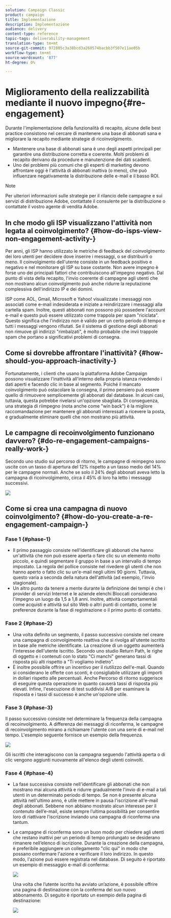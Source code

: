 ```yaml
---
solution: Campaign Classic
product: campaign
title: Implementazione
description: Implementazione
audience: delivery
content-type: reference
topic-tags: deliverability-management
translation-type: tm+mt
source-git-commit: 972885c3a38bcd3a260574bacbb3f507e11ae05b
workflow-type: tm+mt
source-wordcount: '877'
ht-degree: 0%

---
```



# Miglioramento della realizzabilità mediante il nuovo impegno{#re-engagement}

Durante l&#39;implementazione della funzionalità di recapito, alcune delle best practice consistono nel cercare di mantenere una base di abbonati sana e migliorare la recapito mediante strategie di ricoinvolgimento.

* Mantenere una base di abbonati sana è uno degli aspetti principali per garantire una distribuzione corretta e coerente. Molti problemi di recapito derivano da procedure e manutenzione dei dati scadenti.
* Uno dei problemi più comuni che gli esperti di marketing devono affrontare oggi è l&#39;attività di abbonati inattiva (o meno), che può influenzare negativamente la distribuzione delle e-mail e il basso ROI.

>[!NOTE]
>
>Per ulteriori informazioni sulle strategie per il rilancio delle campagne e sui servizi di distribuzione  Adobe, contattate il consulente per la distribuzione o contattate il vostro agente di vendita  Adobe.

## In che modo gli ISP visualizzano l&#39;attività non legata al coinvolgimento? {#how-do-isps-view-non-engagement-activity-}

Per anni, gli ISP hanno utilizzato le metriche di feedback del coinvolgimento dei loro utenti per decidere dove inserire i messaggi, o se distribuirli o meno. Il coinvolgimento dell&#39;utente consiste in un feedback positivo e negativo e nel monitorare gli ISP su base costante. Non avere impegno è forse uno dei principali fattori che contribuiscono all&#39;impegno negativo. Dal punto di vista della recapito, l&#39;invio coerente di campagne agli utenti che non mostrano alcun coinvolgimento può anche ridurre la reputazione complessiva dell&#39;indirizzo IP e dei domini.

ISP come AOL, Gmail, Microsoft e Yahoo! visualizzate i messaggi non associati come e-mail indesiderata e iniziate a reindirizzare i messaggi alla cartella spam. Inoltre, questi abbonati non possono più possedere l&#39;account e-mail e questo può essere utilizzato come trappola per spam &quot;riciclata&quot;. Questo significa che l&#39;indirizzo non è valido per un certo periodo di tempo e tutti i messaggi vengono rifiutati. Se il sistema di gestione degli abbonati non rimuove gli indirizzi &quot;rimbalzati&quot;, è molto probabile che invii trappole spam che portano a significativi problemi di consegna.

## Come si dovrebbe affrontare l&#39;inattività? {#how-should-you-approach-inactivity-}

Fortunatamente, i clienti che usano la piattaforma Adobe Campaign  possono visualizzare l&#39;inattività all&#39;interno della propria istanza rivedendo i dati aperti e facendo clic in base al segmento. Poiché il mancato coinvolgimento può ostacolare la consegna, il primo pensiero può essere quello di rimuovere semplicemente gli abbonati dal database. In alcuni casi, tuttavia, questa potrebbe rivelarsi un&#39;opzione sbagliata. Di conseguenza, una strategia di riimpegno (nota anche come &quot;win back&quot;) è la migliore raccomandazione per mantenere gli abbonati interessati a ricevere la posta, e gradualmente eliminare quelli che non mostrano più attività.

## Le campagne di recoinvolgimento funzionano davvero? {#do-re-engagement-campaigns-really-work-}

Secondo uno studio sul percorso di ritorno, le campagne di reimpegno sono uscite con un tasso di apertura del 12% rispetto a un tasso medio del 14% per le campagne normali. Anche se solo il 24% degli abbonati aveva letto la campagna di ricoinvolgimento, circa il 45% di loro ha letto i messaggi successivi.

![](assets/deliverability_implementation_1.png)

## Come si crea una campagna di nuovo coinvolgimento? {#how-do-you-create-a-re-engagement-campaign-}

### Fase 1 {#phase-1}

* Il primo passaggio consiste nell&#39;identificare gli abbonati che hanno un&#39;attività che non può essere aperta o fare clic su un elemento molto piccolo, e quindi segmentare il gruppo in base a un intervallo di tempo impostato. La regola del pollice consiste nel rivedere gli utenti che non hanno aperto o fatto clic su un&#39;e-mail negli ultimi 90 giorni. Tuttavia, questo varia a seconda della natura dell&#39;attività (ad esempio, l&#39;invio stagionale).
* Un altro punto da tenere a mente durante la definizione dei tempi è che i provider di servizi Internet e le aziende elenchi Bloccati considerano l&#39;impegno un luogo da 1,5 a 1,8 anni. Inoltre, attività comportamentali come acquisti e attività sul sito Web o altri punti di contatto, come le preferenze durante la fase di registrazione o il primo punto di contatto.

### Fase 2 {#phase-2}

* Una volta definito un segmento, il passo successivo consiste nel creare una campagna di coinvolgimento reattiva che si rivolga all&#39;utente iscritto in base alle metriche identificate. La creazione di un oggetto aumenterà l&#39;interesse dell&#39;utente iscritto. Secondo uno studio Return Path, le righe di oggetto e i contenuti con lo stato &quot;Ci manchi&quot; generano tassi di risposta più alti rispetto a &quot;Ti vogliamo indietro&quot;.
* È inoltre possibile offrire un incentivo per il riutilizzo dell&#39;e-mail. Quando si considerano le offerte con sconti, è consigliabile utilizzare gli importi in dollari rispetto alle percentuali. Anche Percorso di ritorno suggerisce di eseguire questa operazione in quanto causerà tassi di risposta più elevati. Infine, l&#39;esecuzione di test suddivisi A/B per esaminare la risposta e i tassi di successo è anche un&#39;opzione utile.

### Fase 3 {#phase-3}

Il passo successivo consiste nel determinare la frequenza della campagna di recoinvolgimento. A differenza dei messaggi di riconferma, le campagne di recoinvolgimento mirano a richiamare l&#39;utente con una serie di e-mail nel tempo. L&#39;esempio seguente fornisce un esempio della frequenza.

![](assets/deliverability_implementation_2.png)

Gli iscritti che interagiscono con la campagna seguendo l&#39;attività aperta o di clic vengono aggiunti nuovamente all&#39;elenco degli utenti coinvolti.

### Fase 4 {#phase-4}

* La fase successiva consiste nell&#39;identificare gli abbonati che non mostrano mai alcuna attività e ridurre gradualmente l&#39;invio di e-mail a tali utenti in un determinato periodo di tempo. Se non è presente alcuna attività nell&#39;ultimo anno, è utile mettere in pausa l&#39;iscrizione all&#39;e-mail degli abbonati. Sebbene non abbiano mostrato alcun interesse per il contenuto dell’e-mail, esiste sempre l’ultima possibilità per consentire loro di riattivare l’iscrizione inviando una campagna di riconferma una tantum.
* Le campagne di riconferma sono un buon modo per chiedere agli utenti che restano inattivi per un periodo di tempo prolungato se desiderano rimanere nell’elenco di iscrizione. Durante la creazione della campagna, è preferibile aggiungere un collegamento &quot;clic qui&quot; in modo che possano confermare l&#39;azione e verificare il loro indirizzo. In questo modo, l&#39;azione può essere registrata nel database. Di seguito è riportato un esempio di messaggio e-mail di conferma:

   ![](assets/deliverability_implementation_3.png)

   Una volta che l’utente iscritto ha avviato un’azione, è possibile offrire una pagina di destinazione con la conferma del suo nuovo abbonamento. Di seguito è riportato un esempio della pagina di destinazione:

   ![](assets/deliverability_implementation_4.png)
